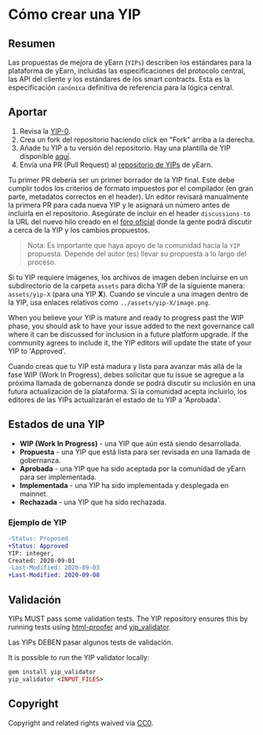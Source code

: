 # Cómo crear una YIP

## Resumen

Las propuestas de mejora de yEarn \(`YIPs`\) describen los estándares para la plataforma de yEarn, incluidas las especificaciones del protocolo central, las API del cliente y los estándares de los smart contracts. Esta es la especificación `canónica` definitiva de referencia para la lógica central.

## Aportar

1. Revisa la [YIP-0](https://github.com/iearn-finance/YIPS/blob/master/YIPS/yip-0.md).
2. Crea un fork del repositorio haciendo click en "Fork" arriba a la derecha.
3. Añade tu YIP a tu versión del repositorio. Hay una plantilla de YIP disponible [aquí](https://github.com/iearn-finance/YIPS/blob/master/yip-X.md).
4. Envía una PR \(Pull Request\) al [repositorio de YIPs](https://github.com/iearn-finance/YIPS/) de yEarn.

Tu primer PR debería ser un primer borrador de la YIP final. Este debe cumplir todos los criterios de formato impuestos por el compilador \(en gran parte, metadatos correctos en el header\). Un editor revisará manualmente la primera PR para cada nueva YIP y le asignará un número antes de incluirla en el repositorio. Asegúrate de incluir en el header `discussions-to`  la URL del nuevo hilo creado en el [foro oficial](https://gov.yearn.finance/) donde la gente podrá discutir a cerca de la YIP y los cambios propuestos.

> Nota: Es importante que haya apoyo de la comunidad hacia la `YIP` propuesta. Depende del autor \(es\) llevar su propuesta a lo largo del proceso.

Si tu YIP requiere imágenes, los archivos de imagen deben incluirse en un subdirectorio de la carpeta `assets` para dicha YIP de la siguiente manera: `assets/yip-X` \(para una YIP **X**\). Cuando se vincule a una imagen dentro de la YIP, usa enlaces relativos como `../assets/yip-X/image.png`.

When you believe your YIP is mature and ready to progress past the WIP phase, you should ask to have your issue added to the next governance call where it can be discussed for inclusion in a future platform upgrade. If the community agrees to include it, the YIP editors will update the state of your YIP to 'Approved'.

Cuando creas que tu YIP está madura y lista para avanzar más allá de la fase WIP \(Work In Progress\), debes solicitar que tu issue se agregue a la próxima llamada de gobernanza donde se podrá discutir su inclusión en una futura actualización de la plataforma. Si la comunidad acepta incluirlo, los editores de las YIPs actualizarán el estado de tu YIP a 'Aprobada'.

## Estados de una YIP

* **WIP \(Work In Progress\)** - una YIP que aún está siendo desarrollada.
* **Propuesta** - una YIP que está lista para ser revisada en una llamada de gobernanza.
* **Aprobada** - una YIP que ha sido aceptada por la comunidad de yEarn para ser implementada.
* **Implementada** - una YIP ha sido implementada y desplegada en mainnet.
* **Rechazada** - una YIP que ha sido rechazada.

### Ejemplo de YIP

```diff
-Status: Proposed
+Status: Approved
YIP: integer,
Created: 2020-09-01
-Last-Modified: 2020-09-03
+Last-Modified: 2020-09-08
```

## Validación

YIPs MUST pass some validation tests. The YIP repository ensures this by running tests using [html-proofer](https://rubygems.org/gems/html-proofer) and [yip\_validator](https://rubygems.org/gems/yip_validator).

Las YIPs DEBEN pasar algunos tests de validación.

It is possible to run the YIP validator locally:

```ruby
gem install yip_validator
yip_validator <INPUT_FILES>
```

## Copyright

Copyright and related rights waived via [CC0](https://creativecommons.org/publicdomain/zero/1.0/).

